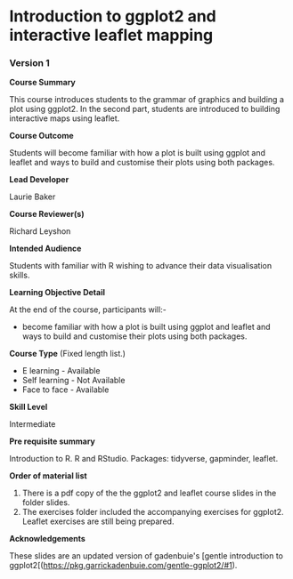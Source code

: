 # Introduction to ggplot2 and interactive leaflet mapping

### Version 1

**Course Summary**

This course introduces students to the grammar of graphics and building a plot using ggplot2. In the second part, students are introduced to building interactive maps using leaflet.  

**Course Outcome**

Students will become familiar with how a plot is built using ggplot and leaflet and ways to build and customise their plots using both packages. 

**Lead Developer**

Laurie Baker

**Course Reviewer(s)**

Richard Leyshon

**Intended Audience**

Students with familiar with R wishing to advance their data visualisation skills. 

**Learning Objective Detail**

At the end of the course, participants will:-


* become familiar with how a plot is built using ggplot and leaflet and ways to build and customise their plots using both packages. 

**Course Type** (Fixed length list.)

* E learning - Available
* Self learning - Not Available
* Face to face - Available

**Skill Level**

Intermediate

**Pre requisite summary** 

Introduction to R. R and RStudio. Packages: tidyverse, gapminder, leaflet. 

**Order of material list**
1. There is a pdf copy of the the ggplot2 and leaflet course slides in the folder slides.
2. The exercises folder included the accompanying exercises for ggplot2. Leaflet exercises are still being prepared. 

**Acknowledgements**

These slides are an updated version of gadenbuie's [gentle introduction to ggplot2[(https://pkg.garrickadenbuie.com/gentle-ggplot2/#1).
